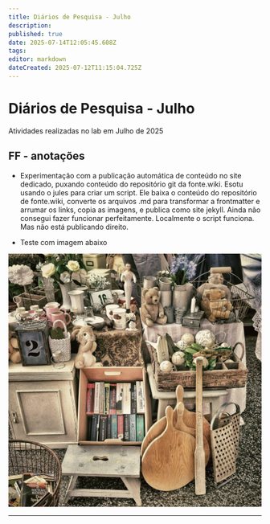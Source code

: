 ```yaml
---
title: Diários de Pesquisa - Julho
description: 
published: true
date: 2025-07-14T12:05:45.608Z
tags: 
editor: markdown
dateCreated: 2025-07-12T11:15:04.725Z
---
```


# Diários de Pesquisa - Julho

Atividades realizadas no lab em Julho de 2025

## FF - anotações

- Experimentação com a publicação automática de conteúdo no site dedicado, puxando conteúdo do repositório git da fonte.wiki. Esotu usando o jules para criar um script. Ele baixa o conteúdo do repositório de fonte.wiki, converte os arquivos .md para transformar a frontmatter e arrumar os links, copia as imagens, e publica como site jekyll. Ainda não consegui fazer funcionar perfeitamente. Localmente o script funciona. Mas não está publicando direito.

- Teste com imagem abaixo

![flea-market-343123_1280.jpg](/projetos/maedagua/flea-market-343123_1280.jpg)

---